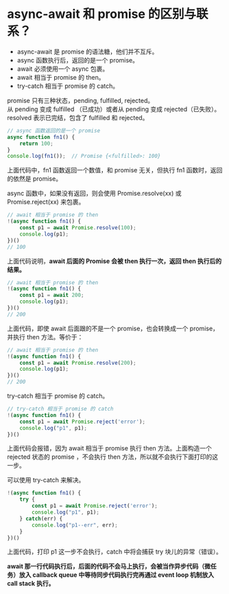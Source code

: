 # async-await 和 promise 的区别与联系？

- async-await 是 promise 的语法糖，他们并不互斥。
- async 函数执行后，返回的是一个 promise。
- await 必须使用一个 async 包裹。
- await 相当于 promise 的 then。
- try-catch 相当于 promise 的 catch。

promise 只有三种状态，pending, fulfilled, rejected。  
从 pending 变成 fulfilled （已成功）或者从 pending 变成 rejected（已失败）。  
resolved 表示已完结，包含了 fulfilled 和 rejected。

```javascript
// async 函数返回的是一个 promise
async function fn1() {
    return 100;
}
console.log(fn1());  // Promise {<fulfilled>: 100}
```

上面代码中，fn1 函数返回一个数值，和 promise 无关，但执行 fn1 函数时，返回的依然是 promise。

async 函数中，如果没有返回，则会使用 Promise.resolve(xx) 或 Promise.reject(xx) 来包裹。

```javascript
// await 相当于 promise 的 then
!(async function fn1() {
    const p1 = await Promise.resolve(100);
    console.log(p1);
})()
// 100
```

上面代码说明，**await 后面的 Promise 会被 then 执行一次，返回 then 执行后的结果。**

```javascript
// await 相当于 promise 的 then
!(async function fn1() {
    const p1 = await 200;
    console.log(p1);
})()
// 200
```

上面代码，即使 await 后面跟的不是一个 promise，也会转换成一个 promise，并执行 then 方法。等价于：

```javascript
// await 相当于 promise 的 then
!(async function fn1() {
    const p1 = await Promise.resolve(200);
    console.log(p1);
})()
// 200
```

try-catch 相当于 promise 的 catch。

```javascript
// try-catch 相当于 promise 的 catch
!(async function fn1() {
    const p1 = await Promise.reject('error');
    console.log("p1", p1);
})()
```

上面代码会报错，因为 await 相当于 promise 执行 then 方法。上面构造一个 rejected 状态的 promise ，不会执行 then 方法，所以就不会执行下面打印的这一步。

可以使用 try-catch 来解决。

```javascript
!(async function fn1() {
    try {
        const p1 = await Promise.reject('error');
        console.log("p1", p1);
    } catch(err) {
        console.log("p1--err", err);
    }
})()
```

上面代码，打印 p1 这一步不会执行，catch 中将会捕获 try 块儿的异常（错误）。

**await 那一行代码执行后，后面的代码不会马上执行，会被当作异步代码（微任务）放入 callback queue 中等待同步代码执行完再通过 event loop 机制放入 call stack 执行。**
